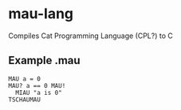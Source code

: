 # mau-lang
Compiles Cat Programming Language (CPL?) to C

## Example .mau 

```
MAU a = 0
MAU? a == 0 MAU!
  MIAU "a is 0"
TSCHAUMAU
```
